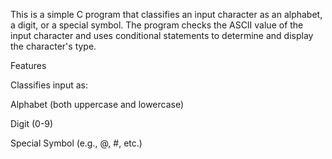This is a simple C program that classifies an input character as an alphabet, a digit, or a special symbol. The program checks the ASCII value of the input character and uses conditional statements to determine and display the character's type.

Features

Classifies input as:

Alphabet (both uppercase and lowercase)

Digit (0-9)

Special Symbol (e.g., @, #, etc.)
